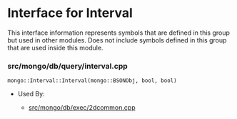 
# Interface for Interval
This interface information represents symbols that are defined in this group but used in other modules.  Does not include symbols defined in this group that are used inside this module.

### src/mongo/db/query/interval.cpp

<div></div>

    mongo::Interval::Interval(mongo::BSONObj, bool, bool)

- Used By:

    - [src/mongo/db/exec/2dcommon.cpp](../../../../core\_query\_system/query\_execution)
